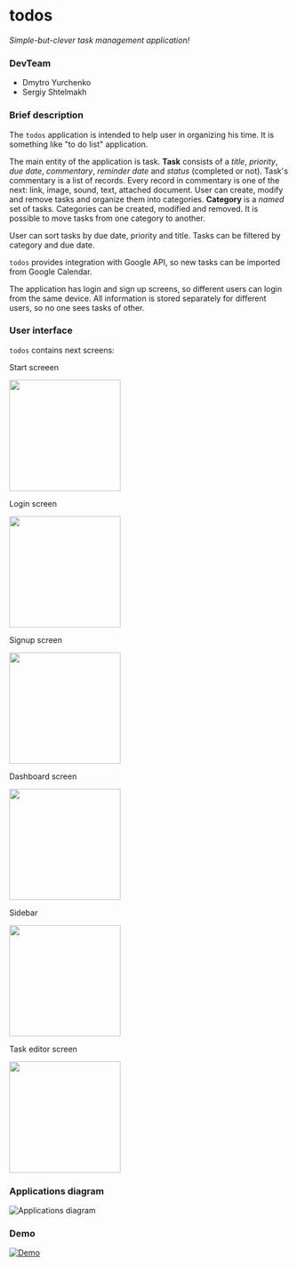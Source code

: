 # todos

*Simple-but-clever task management application!*

### DevTeam

- Dmytro Yurchenko
- Sergiy Shtelmakh  

### Brief description

The `todos` application is intended to help user in organizing his time. It is something like "to do list" application.

The main entity of the application is task. **Task** consists of a *title*, *priority*, *due date*, *commentary*, *reminder date* and *status* (completed or not). Task's commentary is a list of records. Every record in commentary is one of the next: link, image, sound, text, attached document. User can create, modify and remove tasks and organize them into categories. **Category** is a *named* set of tasks. Categories can be created, modified and removed. It is possible to move tasks from one category to another.

User can sort tasks by due date, priority and title. Tasks can be filtered by category and due date.

`todos` provides integration with Google API, so new tasks can be imported from Google Calendar.

The application has login and sign up screens, so different users can login from the same device. All information is stored separately for different users, so no one sees tasks of other.

### User interface

`todos` contains next screens:



Start screeen

<img src="https://github.com/metamaker/todos/blob/master/screenshots/Screenshot_2015-12-19-16-22-33.png" width="200">

Login screen

<img src="https://github.com/metamaker/todos/blob/master/screenshots/Screenshot_2015-12-19-16-22-12.png" width="200">

Signup screen

<img src="https://github.com/metamaker/todos/blob/master/screenshots/Screenshot_2015-12-19-16-26-08.png" width="200">

Dashboard screen

<img src="https://github.com/metamaker/todos/blob/master/screenshots/Screenshot_2015-12-19-16-24-48.png" width="200">

Sidebar

<img src="https://github.com/metamaker/todos/blob/master/screenshots/Screenshot_2015-12-19-16-25-34.png" width="200">

Task editor screen

<img src="https://github.com/metamaker/todos/blob/master/screenshots/Screenshot_2015-12-19-16-26-54.png" width="200">

### Applications diagram

      
![Applications diagram](https://github.com/metamaker/todos/blob/master/screenshots/Diagram.png "Applications diagram")

### Demo

     
[![Demo](http://i.grab.la/05c13-6f67b0e4-75e3-4993-b058-c4e4e1c478b2.png)](https://www.youtube.com/watch?v=jxAKdwKtg8o&feature=youtu.be)
